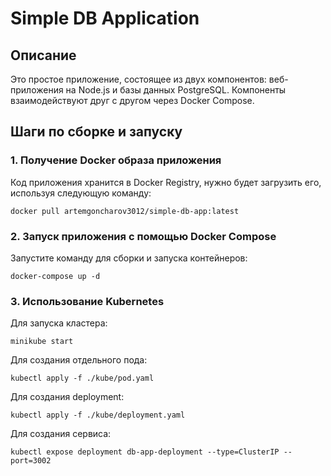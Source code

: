 # Simple DB Application

## Описание

Это простое приложение, состоящее из двух компонентов: веб-приложения на Node.js и базы данных PostgreSQL. Компоненты взаимодействуют друг с другом через Docker Compose.

## Шаги по сборке и запуску

### 1. Получение Docker образа приложения

Код приложения хранится в Docker Registry, нужно будет загрузить его, используя следующую команду:
```
docker pull artemgoncharov3012/simple-db-app:latest
```
### 2. Запуск приложения с помощью Docker Compose

Запустите команду для сборки и запуска контейнеров:
```
docker-compose up -d
```

### 3. Использование Kubernetes
Для запуска кластера:
```
minikube start
```
Для создания отдельного пода:
```
kubectl apply -f ./kube/pod.yaml
```
Для создания deployment:
```
kubectl apply -f ./kube/deployment.yaml
```
Для создания сервиса:
```
kubectl expose deployment db-app-deployment --type=ClusterIP --port=3002
```